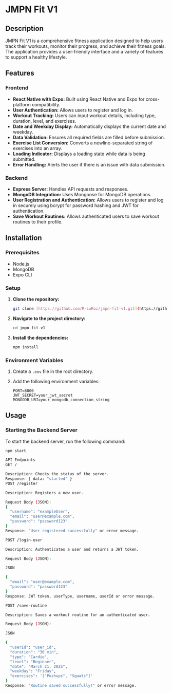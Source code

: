 # JMPN Fit V1

## Description

JMPN Fit V1 is a comprehensive fitness application designed to help users track their workouts, monitor their progress, and achieve their fitness goals. The application provides a user-friendly interface and a variety of features to support a healthy lifestyle.

## Features

### Frontend

- **React Native with Expo:** Built using React Native and Expo for cross-platform compatibility.
- **User Authentication:** Allows users to register and log in.
- **Workout Tracking:** Users can input workout details, including type, duration, level, and exercises.
- **Date and Weekday Display:** Automatically displays the current date and weekday.
- **Data Validation:** Ensures all required fields are filled before submission.
- **Exercise List Conversion:** Converts a newline-separated string of exercises into an array.
- **Loading Indicator:** Displays a loading state while data is being submitted.
- **Error Handling:** Alerts the user if there is an issue with data submission.

### Backend

- **Express Server:** Handles API requests and responses.
- **MongoDB Integration:** Uses Mongoose for MongoDB operations.
- **User Registration and Authentication:** Allows users to register and log in securely using bcrypt for password hashing and JWT for authentication.
- **Save Workout Routines:** Allows authenticated users to save workout routines to their profile.

## Installation

### Prerequisites

- Node.js
- MongoDB
- Expo CLI

### Setup

1.  **Clone the repository:**

    ```bash
    git clone [https://github.com/R-LaRoi/jmpn-fit-v1.git](https://github.com/R-LaRoi/jmpn-fit-v1.git)
    ```

2.  **Navigate to the project directory:**

    ```bash
    cd jmpn-fit-v1
    ```

3.  **Install the dependencies:**

    ```bash
    npm install
    ```

### Environment Variables

1.  Create a `.env` file in the root directory.
2.  Add the following environment variables:

    ```
    PORT=8000
    JWT_SECRET=your_jwt_secret
    MONGODB_URI=your_mongodb_connection_string
    ```

## Usage

### Starting the Backend Server

To start the backend server, run the following command:

```bash
npm start

API Endpoints
GET /

Description: Checks the status of the server.
Response: { data: "started" }
POST /register

Description: Registers a new user.

Request Body (JSON):
{
  "username": "exampleUser",
  "email": "user@example.com",
  "password": "password123"
}
Response: "User registered successfully" or error message.

POST /login-user

Description: Authenticates a user and returns a JWT token.

Request Body (JSON):

JSON

{
  "email": "user@example.com",
  "password": "password123"
}
Response: JWT token, userType, username, userId or error message.

POST /save-routine

Description: Saves a workout routine for an authenticated user.

Request Body (JSON):

JSON

{
  "userId": "user_id",
  "duration": "30 min",
  "type": "Cardio",
  "level": "Beginner",
  "date": "March 21, 2025",
  "weekday": "Friday",
  "exercises": '["Pushups", "Squats"]'
}
Response: "Routine saved successfully!" or error message.
```
